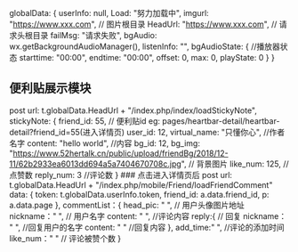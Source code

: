  globalData: {
        userInfo: null, 
        Load: "努力加载中", 
        imgurl: "https://www.xxx.com",  // 图片根目录 
        HeadUrl: "https://www.xxx.com", // 请求头根目录 
        failMsg: "请求失败", 
        bgAudio: wx.getBackgroundAudioManager(), 
        listenInfo: "", 
        bgAudioState: {  //播放器状态 
            starttime: "00:00", 
            endtime: "00:00", 
            offset: 0, 
            max: 0, 
            playState: 0 
        } 
    } 
## 便利贴展示模块
   post  url: t.globalData.HeadUrl + "/index.php/index/loadStickyNote",
   stickyNote: {
      friend_id: 55, // 便利贴id eg:  pages/heartbar-detail/heartbar-detail?friend_id=55(进入详情页)
      user_id: 12,
      virtual_name: "只懂你心", //作者名字
      content: "hello world",  //内容
      bg_id: 12, 
      bg_img: "https://www.52hertalk.cn/public/upload/friendBg/2018/12-11/62b2933ea6013dd694a5a7404670708c.jpg", // 背景图片
      like_num: 125, //点赞数
      reply_num: 3  //评论数
    }
    ### 点击进入详情页后
    post  url: t.globalData.HeadUrl + "/index.php/mobile/Friend/loadFriendComment"
    data: {
                token: t.globalData.userInfo.token,
                friend_id: a.data.friend_id,
                p: a.data.page
            },
    commentList：{
        head_pic: " ", // 用户头像图片地址
        nickname：" ",  // 用户名字
        content: " ",   //评论内容
        reply:{       // 回复
          nickname： " ",  //回复用户的名字
          content: " " //回复内容
        },
        add_time:" ", //评论的添加时间
        like_num：" " // 评论被赞个数 
    }

